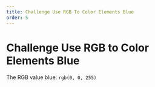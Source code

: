 ```yaml
---
title: Challenge Use RGB To Color Elements Blue
order: 5
---
```

# Challenge Use RGB to Color Elements Blue

The RGB value blue: `rgb(0, 0, 255)`
